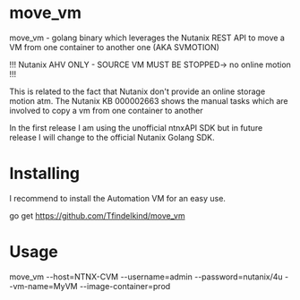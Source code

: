 # move_vm

move_vm - golang binary which leverages the Nutanix REST API to move a VM from one container to another one (AKA SVMOTION)

!!! Nutanix AHV ONLY - SOURCE VM MUST BE STOPPED-> no online motion !!! 

This is related to the fact that Nutanix don't provide an online storage motion atm. 
The Nutanix KB 000002663 shows the manual tasks which are involved to copy a vm from one container to another

In the first release I am using the unofficial ntnxAPI SDK but in future release I will change to the official Nutanix Golang SDK.

# Installing

I recommend to install the Automation VM for an easy use. 

go get https://github.com/Tfindelkind/move_vm

# Usage

move_vm --host=NTNX-CVM --username=admin --password=nutanix/4u --vm-name=MyVM --image-container=prod

